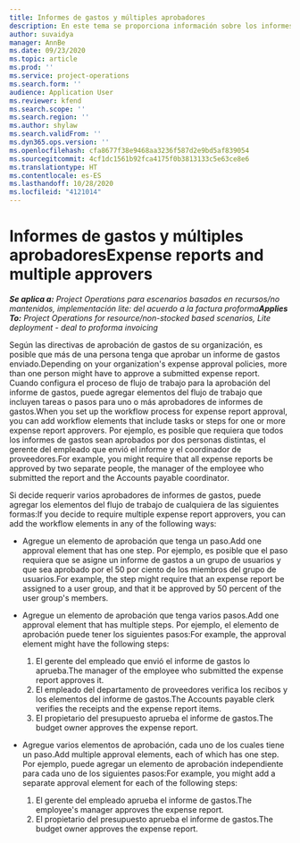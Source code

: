 ```yaml
---
title: Informes de gastos y múltiples aprobadores
description: En este tema se proporciona información sobre los informes de gastos que requieren la aprobación de más de una persona.
author: suvaidya
manager: AnnBe
ms.date: 09/23/2020
ms.topic: article
ms.prod: ''
ms.service: project-operations
ms.search.form: ''
audience: Application User
ms.reviewer: kfend
ms.search.scope: ''
ms.search.region: ''
ms.author: shylaw
ms.search.validFrom: ''
ms.dyn365.ops.version: ''
ms.openlocfilehash: cfa8677f38e9468aa3236f587d2e9bd5af839054
ms.sourcegitcommit: 4cf1dc1561b92fca4175f0b3813133c5e63ce8e6
ms.translationtype: HT
ms.contentlocale: es-ES
ms.lasthandoff: 10/28/2020
ms.locfileid: "4121014"
---
```

# <a name="expense-reports-and-multiple-approvers"></a><span data-ttu-id="3549e-103">Informes de gastos y múltiples aprobadores</span><span class="sxs-lookup"><span data-stu-id="3549e-103">Expense reports and multiple approvers</span></span>

<span data-ttu-id="3549e-104">_**Se aplica a:** Project Operations para escenarios basados en recursos/no mantenidos, implementación lite: del acuerdo a la factura proforma_</span><span class="sxs-lookup"><span data-stu-id="3549e-104">_**Applies To:** Project Operations for resource/non-stocked based scenarios, Lite deployment - deal to proforma invoicing_</span></span>

<span data-ttu-id="3549e-105">Según las directivas de aprobación de gastos de su organización, es posible que más de una persona tenga que aprobar un informe de gastos enviado.</span><span class="sxs-lookup"><span data-stu-id="3549e-105">Depending on your organization's expense approval policies, more than one person might have to approve a submitted expense report.</span></span> <span data-ttu-id="3549e-106">Cuando configura el proceso de flujo de trabajo para la aprobación del informe de gastos, puede agregar elementos del flujo de trabajo que incluyen tareas o pasos para uno o más aprobadores de informes de gastos.</span><span class="sxs-lookup"><span data-stu-id="3549e-106">When you set up the workflow process for expense report approval, you can add workflow elements that include tasks or steps for one or more expense report approvers.</span></span> <span data-ttu-id="3549e-107">Por ejemplo, es posible que requiera que todos los informes de gastos sean aprobados por dos personas distintas, el gerente del empleado que envió el informe y el coordinador de proveedores.</span><span class="sxs-lookup"><span data-stu-id="3549e-107">For example, you might require that all expense reports be approved by two separate people, the manager of the employee who submitted the report and the Accounts payable coordinator.</span></span>

<span data-ttu-id="3549e-108">Si decide requerir varios aprobadores de informes de gastos, puede agregar los elementos del flujo de trabajo de cualquiera de las siguientes formas:</span><span class="sxs-lookup"><span data-stu-id="3549e-108">If you decide to require multiple expense report approvers, you can add the workflow elements in any of the following ways:</span></span>

- <span data-ttu-id="3549e-109">Agregue un elemento de aprobación que tenga un paso.</span><span class="sxs-lookup"><span data-stu-id="3549e-109">Add one approval element that has one step.</span></span> <span data-ttu-id="3549e-110">Por ejemplo, es posible que el paso requiera que se asigne un informe de gastos a un grupo de usuarios y que sea aprobado por el 50 por ciento de los miembros del grupo de usuarios.</span><span class="sxs-lookup"><span data-stu-id="3549e-110">For example, the step might require that an expense report be assigned to a user group, and that it be approved by 50 percent of the user group's members.</span></span>
- <span data-ttu-id="3549e-111">Agregue un elemento de aprobación que tenga varios pasos.</span><span class="sxs-lookup"><span data-stu-id="3549e-111">Add one approval element that has multiple steps.</span></span> <span data-ttu-id="3549e-112">Por ejemplo, el elemento de aprobación puede tener los siguientes pasos:</span><span class="sxs-lookup"><span data-stu-id="3549e-112">For example, the approval element might have the following steps:</span></span>

    1. <span data-ttu-id="3549e-113">El gerente del empleado que envió el informe de gastos lo aprueba.</span><span class="sxs-lookup"><span data-stu-id="3549e-113">The manager of the employee who submitted the expense report approves it.</span></span>
    2. <span data-ttu-id="3549e-114">El empleado del departamento de proveedores verifica los recibos y los elementos del informe de gastos.</span><span class="sxs-lookup"><span data-stu-id="3549e-114">The Accounts payable clerk verifies the receipts and the expense report items.</span></span>
    3. <span data-ttu-id="3549e-115">El propietario del presupuesto aprueba el informe de gastos.</span><span class="sxs-lookup"><span data-stu-id="3549e-115">The budget owner approves the expense report.</span></span>

- <span data-ttu-id="3549e-116">Agregue varios elementos de aprobación, cada uno de los cuales tiene un paso.</span><span class="sxs-lookup"><span data-stu-id="3549e-116">Add multiple approval elements, each of which has one step.</span></span> <span data-ttu-id="3549e-117">Por ejemplo, puede agregar un elemento de aprobación independiente para cada uno de los siguientes pasos:</span><span class="sxs-lookup"><span data-stu-id="3549e-117">For example, you might add a separate approval element for each of the following steps:</span></span>

    1. <span data-ttu-id="3549e-118">El gerente del empleado aprueba el informe de gastos.</span><span class="sxs-lookup"><span data-stu-id="3549e-118">The employee's manager approves the expense report.</span></span>
    2. <span data-ttu-id="3549e-119">El propietario del presupuesto aprueba el informe de gastos.</span><span class="sxs-lookup"><span data-stu-id="3549e-119">The budget owner approves the expense report.</span></span>
